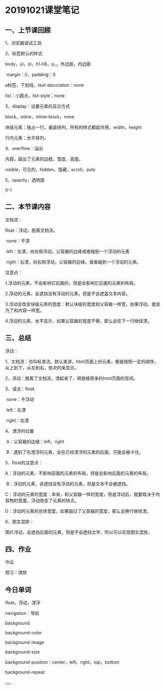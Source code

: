 # 20191021课堂笔记

## 一、上节课回顾

1、浏览器调试工具

2、标签默认的样式

body，ul，ol，h1-h6，p。。外边距，内边距

​	margin：0，padding：0

a标签，下划线，text-decoration：none

list：小圆点，list-style：none

3、display：设置元素的显示方式

block，inline，inline-block，none

块级元素：独占一行，垂直排列，所有的样式都起作用，width，height

行内元素：水平排列，

4、overflow：溢出

内容，超出了元素的边框，宽度，高度。

visible，可见的，hidden，隐藏，scroll，auto

5、opacity，透明度

0-1





## 二、本节课内容

文档流：

float：浮动，脱离文档流。

​	none：不漂

​	left：左漂，向左侧浮动，父容器的边缘或者碰到一个浮动的元素

​	right：右漂，向右侧浮动，父容器的边缘，或者碰到一个浮动的元素。

注意点：

1.浮动的元素，不会影响它前面的，但是会影响它后面的元素的布局。

2.浮动的元素，会遮挡没有浮动的元素，但是不会遮盖文本内容。

3.浮动会改变块级元素的宽度：默认块级的宽度和父容器一样宽，如果浮动，就变为了和内容一样宽。

4.浮动的元素，水平显示，如果父容器的宽度不够，那么会在下一行继续漂。





## 三、总结

浮动：

1、文档流：也叫标准流。默认来讲，html页面上的元素，都是按照一定的顺序，从上到下，从左到右，依次的来显示。

2、浮动：脱离了文档流，漂起来了，释放掉原来的html页面的空间。

3、语法：float

​	none：不浮动

​	left：左漂

​	right：右漂

4、漂浮的位置

​	A：父容器的边缘：left，right

​	B：遇到了先漂浮的元素，会在已经漂浮的元素的后面。可能会被卡住。

5、float的注意点：

​	A：浮动的元素，不影响前面的元素的布局，但是会影响后面的元素的布局。

​	B：浮动的元素，会遮挡没有浮动的元素，但是文本不会被遮挡。

​	C：浮动的元素的宽度：本来，和父容器一样的宽度，但是浮动后，就要取决于内容物的宽度。浮动改变了元素的特点。

​	D：浮动的元素的总体宽度，如果超过了父容器的宽度，那么会换行继续漂。



6、图文混排：

图片浮动，会遮挡后面的元素，但是不会遮挡文字，所以可以实现图文混排。





## 四、作业

作业

预习：清除



## 今日单词

float，浮动，漂浮

navigation：导航





background

background-color

background-image

background-size

background-position：center，left，right，top，bottom

background-repeat

。。。
